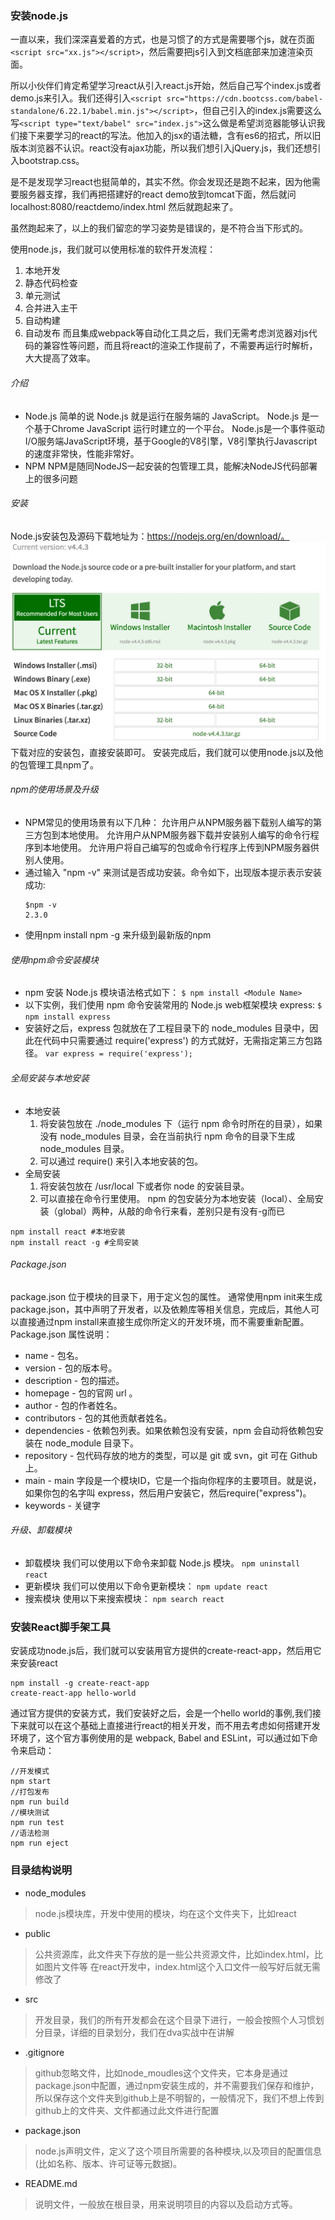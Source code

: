 ### 安装node.js
一直以来，我们深深喜爱着的方式，也是习惯了的方式是需要哪个js，就在页面`<script src="xx.js"></script>`，然后需要把js引入到文档底部来加速渲染页面。  

所以小伙伴们肯定希望学习react从引入react.js开始，然后自己写个index.js或者demo.js来引入。我们还得引入`<script
src="https://cdn.bootcss.com/babel-standalone/6.22.1/babel.min.js"></script>`，但自己引入的index.js需要这么写`<script type="text/babel" src="index.js">`这么做是希望浏览器能够认识我们接下来要学习的react的写法。他加入的jsx的语法糖，含有es6的招式，所以旧版本浏览器不认识。react没有ajax功能，所以我们想引入jQuery.js，我们还想引入bootstrap.css。    

是不是发现学习react也挺简单的，其实不然。你会发现还是跑不起来，因为他需要服务器支撑，我们再把搭建好的react demo放到tomcat下面，然后就问localhost:8080/reactdemo/index.html 然后就跑起来了。     

虽然跑起来了，以上的我们留恋的学习姿势是错误的，是不符合当下形式的。    

使用node.js，我们就可以使用标准的软件开发流程：
1. 本地开发
2. 静态代码检查
3. 单元测试
4. 合并进入主干
5. 自动构建
6. 自动发布
而且集成webpack等自动化工具之后，我们无需考虑浏览器对js代码的兼容性等问题，而且将react的渲染工作提前了，不需要再运行时解析，大大提高了效率。

###### 介绍
- Node.js
	简单的说 Node.js 就是运行在服务端的 JavaScript。
	Node.js 是一个基于Chrome JavaScript 运行时建立的一个平台。
	Node.js是一个事件驱动I/O服务端JavaScript环境，基于Google的V8引擎，V8引擎执行Javascript的速度非常快，性能非常好。
- NPM
	NPM是随同NodeJS一起安装的包管理工具，能解决NodeJS代码部署上的很多问题

###### 安装
Node.js安装包及源码下载地址为：https://nodejs.org/en/download/。
![](../assets/nodejs.png)
下载对应的安装包，直接安装即可。
安装完成后，我们就可以使用node.js以及他的包管理工具npm了。

###### npm的使用场景及升级
- NPM常见的使用场景有以下几种：
  允许用户从NPM服务器下载别人编写的第三方包到本地使用。
  允许用户从NPM服务器下载并安装别人编写的命令行程序到本地使用。
  允许用户将自己编写的包或命令行程序上传到NPM服务器供别人使用。
- 通过输入 "npm -v" 来测试是否成功安装。命令如下，出现版本提示表示安装成功:
  ```shell
  $npm -v
  2.3.0
  ```
- 使用npm install npm -g 来升级到最新版的npm

###### 使用npm命令安装模块
- npm 安装 Node.js 模块语法格式如下：
	`$ npm install <Module Name>`
- 以下实例，我们使用 npm 命令安装常用的 Node.js web框架模块 express:
  `$ npm install express`
- 安装好之后，express 包就放在了工程目录下的 node_modules 目录中，因此在代码中只需要通过 require('express') 的方式就好，无需指定第三方包路径。
  `var express = require('express');`

###### 全局安装与本地安装
- 本地安装
  1. 将安装包放在 ./node_modules 下（运行 npm 命令时所在的目录），如果没有 node_modules 目录，会在当前执行 npm 命令的目录下生成 node_modules 目录。
  2. 可以通过 require() 来引入本地安装的包。
- 全局安装
  1. 将安装包放在 /usr/local 下或者你 node 的安装目录。
  2. 可以直接在命令行里使用。
npm 的包安装分为本地安装（local）、全局安装（global）两种，从敲的命令行来看，差别只是有没有-g而已
```shell
npm install react #本地安装
npm install react -g #全局安装
```
###### Package.json
package.json 位于模块的目录下，用于定义包的属性。
通常使用npm init来生成package.json，其中声明了开发者，以及依赖库等相关信息，完成后，其他人可以直接通过npm install来直接生成你所定义的开发环境，而不需要重新配置。
Package.json 属性说明：
  - name - 包名。
  - version - 包的版本号。
  - description - 包的描述。
  - homepage - 包的官网 url 。
  - author - 包的作者姓名。
  - contributors - 包的其他贡献者姓名。
  - dependencies - 依赖包列表。如果依赖包没有安装，npm 会自动将依赖包安装在 node_module 目录下。
  - repository - 包代码存放的地方的类型，可以是 git 或 svn，git 可在 Github 上。
  - main - main 字段是一个模块ID，它是一个指向你程序的主要项目。就是说，如果你包的名字叫 express，然后用户安装它，然后require("express")。
  - keywords - 关键字
###### 升级、卸载模块
- 卸载模块
  我们可以使用以下命令来卸载 Node.js 模块。
  `npm uninstall react`
- 更新模块
  我们可以使用以下命令更新模块：
  `npm update react`
- 搜索模块
  使用以下来搜索模块：
  `npm search react`

### 安装React脚手架工具
安装成功node.js后，我们就可以安装用官方提供的create-react-app，然后用它来安装react
```shell
npm install -g create-react-app
create-react-app hello-world
```
通过官方提供的安装方式，我们安装好之后，会是一个hello world的事例,我们接下来就可以在这个基础上直接进行react的相关开发，而不用去考虑如何搭建开发环境了，这个官方事例使用的是 webpack, Babel and ESLint，可以通过如下命令来启动：
```shell
//开发模式
npm start
//打包发布
npm run build
//模块测试
npm run test
//语法检测
npm run eject
```
### 目录结构说明
- node_modules
> node.js模块库，开发中使用的模块，均在这个文件夹下，比如react

- public
> 公共资源库，此文件夹下存放的是一些公共资源文件，比如index.html，比如图片文件等
> 在react开发中，index.html这个入口文件一般写好后就无需修改了

- src
> 开发目录，我们的所有开发都会在这个目录下进行，一般会按照个人习惯划分目录，详细的目录划分，我们在dva实战中在讲解

- .gitignore
> github忽略文件，比如node_moudles这个文件夹，它本身是通过package.json中配置，通过npm安装生成的，并不需要我们保存和维护，所以保存这个文件夹到github上是不明智的，一般情况下，我们不想上传到github上的文件夹、文件都通过此文件进行配置

- package.json
> node.js声明文件，定义了这个项目所需要的各种模块,以及项目的配置信息(比如名称、版本、许可证等元数据)。

- README.md
> 说明文件，一般放在根目录，用来说明项目的内容以及启动方式等。
